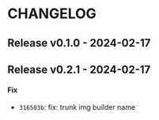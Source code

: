 # CHANGELOG


## Release v0.1.0 - 2024-02-17

## Release v0.2.1 - 2024-02-17
#### Fix
- `316503b`: fix: trunk img builder name

